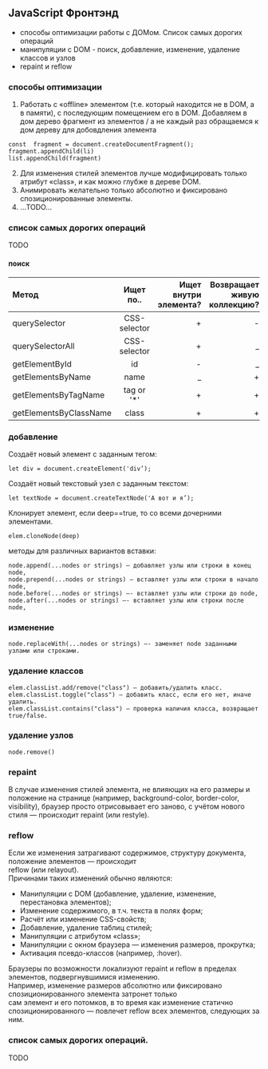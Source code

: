 ## JavaScript Фронтэнд
* способы оптимизации работы с ДОМом. Список самых дорогих операций
* манипуляции с DOM - поиск, добавление, изменение, удаление классов и узлов
* repaint и reflow



### способы оптимизации
1. Работать с «offline» элементом (т.е. который находится не в DOM, а в памяти), с последующим помещением его в DOM.
Добавляем в дом дерево фрагмент из элементов / а не каждый раз обращаемся к дом дереву для добовдления элемента
```
const  fragment = document.createDocumentFragment();
fragment.appendChild(li)
list.appendChild(fragment)
```
2. Для изменения стилей элементов лучше модифицировать только атрибут «class», и как можно глубже в дереве DOM.
3. Анимировать желательно только абсолютно и фиксировано спозиционированные элементы.
4. ...TODO...

### cписок самых дорогих операций
TODO


#### поиск  

| Метод                   | Ищет по..       | Ищет внутри элемента? | Возвращает живую коллекцию?|
|:----------------------- |:---------------:| ---------------------:| --------------------------:|
| querySelector           |CSS-selector     |+                      |-                           |
| querySelectorAll        |CSS-selector     |+                      |_                           |
| getElementById          |id               |-                      |_                           |
| getElementsByName       |name             |_                      |+                           |    
| getElementsByTagName    |tag or '*'       |+                      |+                           |
| getElementsByClassName  |class            |+                      |+                           |


### добавление
Создаёт новый элемент с заданным тегом:
``` 
let div = document.createElement('div’);
```

Создаёт новый текстовый узел с заданным текстом:
```  
let textNode = document.createTextNode('А вот и я’);
```
Клонирует элемент, если deep==true, то со всеми дочерними элементами.
```
elem.cloneNode(deep)
```
методы для различных вариантов вставки:
```  
node.append(...nodes or strings) – добавляет узлы или строки в конец node,
node.prepend(...nodes or strings) – вставляет узлы или строки в начало node,
node.before(...nodes or strings) –- вставляет узлы или строки до node,
node.after(...nodes or strings) –- вставляет узлы или строки после node,
```
 
### изменение
```
node.replaceWith(...nodes or strings) –- заменяет node заданными узлами или строками.
```

### удаление классов
```
elem.classList.add/remove("class") – добавить/удалить класс.
elem.classList.toggle("class") – добавить класс, если его нет, иначе удалить.
elem.classList.contains("class") – проверка наличия класса, возвращает true/false.
```

### удаление узлов  
```
node.remove()
```

### repaint  
В случае изменения стилей элемента, не влияющих на его размеры и положение на странице (например, background-color, border-color, visibility), браузер просто отрисовывает его заново, с учётом нового стиля — происходит repaint (или restyle).

### reflow  
Если же изменения затрагивают содержимое, структуру документа, положение элементов — происходит  
reflow (или relayout).  
Причинами таких изменений обычно являются:  
* Манипуляции с DOM (добавление, удаление, изменение, перестановка элементов);
* Изменение содержимого, в т.ч. текста в полях форм;
* Расчёт или изменение CSS-свойств;
* Добавление, удаление таблиц стилей;
* Манипуляции с атрибутом «class»;
* Манипуляции с окном браузера — изменения размеров, прокрутка;
*  Активация псевдо-классов (например, :hover).

Браузеры по возможности локализуют repaint и reflow в пределах элементов, подвергнувшимися изменению.    
Например, изменение размеров абсолютно или фиксировано спозиционированного элемента затронет только  
сам элемент и его потомков, в то время как изменение статично спозиционированного — повлечет reflow всех элементов, следующих за ним.

### cписок самых дорогих операций.
TODO

